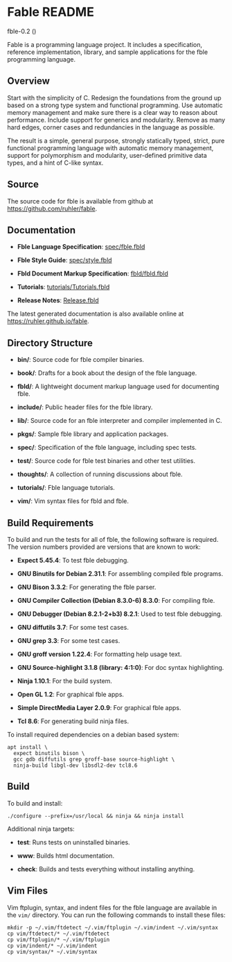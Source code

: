 
# Fable README

fble-0.2 ()

Fable is a programming language project. It includes a specification,
reference implementation, library, and sample applications for the fble
programming language.

## Overview

Start with the simplicity of C. Redesign the foundations from the ground up
based on a strong type system and functional programming. Use automatic
memory management and make sure there is a clear way to reason about
performance. Include support for generics and modularity. Remove as many
hard edges, corner cases and redundancies in the language as possible.

The result is a simple, general purpose, strongly statically typed, strict,
pure functional programming language with automatic memory management,
support for polymorphism and modularity, user-defined primitive data types,
and a hint of C-like syntax.

## Source

The source code for fble is available from github at
<https://github.com/ruhler/fable>.

## Documentation

* **Fble Language Specification**: [spec/fble.fbld](spec/fble.fbld)

* **Fble Style Guide**: [spec/style.fbld](spec/style.fbld)

* **Fbld Document Markup Specification**: [fbld/fbld.fbld](fbld/fbld.fbld)

* **Tutorials**: [tutorials/Tutorials.fbld](tutorials/Tutorials.fbld)

* **Release Notes**: [Release.fbld](Release.fbld)

The latest generated documentation is also available online at
<https://ruhler.github.io/fable>.

## Directory Structure

* **bin/**: Source code for fble compiler binaries.

* **book/**: Drafts for a book about the design of the fble language.

* **fbld/**: A lightweight document markup language used for documenting fble.

* **include/**: Public header files for the fble library.

* **lib/**: Source code for an fble interpreter and compiler implemented in C.

* **pkgs/**: Sample fble library and application packages.

* **spec/**: Specification of the fble language, including spec tests.

* **test/**:  Source code for fble test binaries and other test utilities.

* **thoughts/**: A collection of running discussions about fble.

* **tutorials/**: Fble language tutorials.

* **vim/**: Vim syntax files for fbld and fble.

## Build Requirements

To build and run the tests for all of fble, the following software is
required. The version numbers provided are versions that are known to work:

* **Expect 5.45.4**: To test fble debugging.

* **GNU Binutils for Debian 2.31.1**: For assembling compiled fble programs.

* **GNU Bison 3.3.2**: For generating the fble parser.

* **GNU Compiler Collection (Debian 8.3.0-6) 8.3.0**: For compiling fble.

* **GNU Debugger (Debian 8.2.1-2+b3) 8.2.1**: Used to test fble debugging.

* **GNU diffutils 3.7**: For some test cases.

* **GNU grep 3.3**: For some test cases.

* **GNU groff version 1.22.4**: For formatting help usage text.

* **GNU Source-highlight 3.1.8 (library: 4:1:0)**: For doc syntax highlighting.

* **Ninja 1.10.1**: For the build system.

* **Open GL 1.2**: For graphical fble apps.

* **Simple DirectMedia Layer 2.0.9**: For graphical fble apps.

* **Tcl 8.6**: For generating build ninja files.

To install required dependencies on a debian based system:

    apt install \
      expect binutils bison \
      gcc gdb diffutils grep groff-base source-highlight \
      ninja-build libgl-dev libsdl2-dev tcl8.6

## Build

To build and install:

    ./configure --prefix=/usr/local && ninja && ninja install

Additional ninja targets:

* **test**: Runs tests on uninstalled binaries.

* **www**: Builds html documentation.

* **check**: Builds and tests everything without installing anything.

## Vim Files

Vim ftplugin, syntax, and indent files for the fble language are available
in the `vim/` directory. You can run the following commands to install these
files:

    mkdir -p ~/.vim/ftdetect ~/.vim/ftplugin ~/.vim/indent ~/.vim/syntax
    cp vim/ftdetect/* ~/.vim/ftdetect
    cp vim/ftplugin/* ~/.vim/ftplugin
    cp vim/indent/* ~/.vim/indent
    cp vim/syntax/* ~/.vim/syntax
